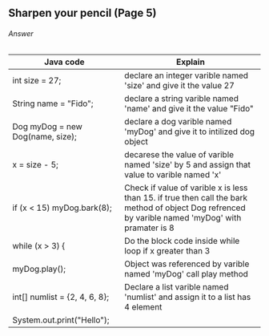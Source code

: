 ## Sharpen your pencil (Page 5)
###### Answer
| Java code| Explain |
| ------------- |-------------|
| int size = 27;      | declare an integer varible named 'size' and give it the value 27 |
| String name = "Fido";| declare a string varible named 'name' and give it the value "Fido"|
| Dog myDog = new Dog(name, size);| declare a dog varible named 'myDog' and give it to intilized dog object|
| x = size - 5;|  decarese the value of varible named 'size' by 5 and assign that value to varible named 'x'|
| if (x < 15) myDog.bark(8);| Check if value of varible x is less than 15. if true then call the bark method of object Dog refrenced by varible named 'myDog' with pramater is 8|
| while (x > 3) {| Do the block code inside while loop if x greater than 3|
| myDog.play();| Object was referenced by varible named 'myDog' call play method|
| int[] numlist = {2, 4, 6, 8};| Declare a list varible named 'numlist' and assign it to a list has 4 element|
| System.out.print("Hello");|  
